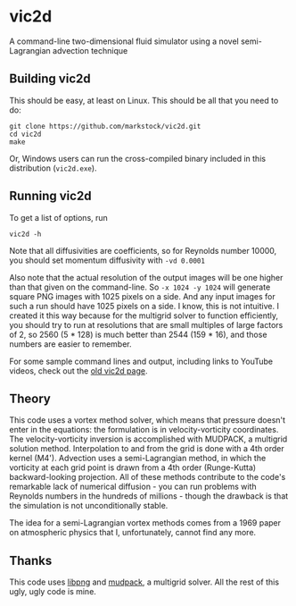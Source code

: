 # vic2d

A command-line two-dimensional fluid simulator using a novel semi-Lagrangian advection technique

## Building vic2d

This should be easy, at least on Linux. This should be all that you need to do:

    git clone https://github.com/markstock/vic2d.git
    cd vic2d
    make

Or, Windows users can run the cross-compiled binary included in this distribution (`vic2d.exe`).

## Running vic2d

To get a list of options, run

    vic2d -h

Note that all diffusivities are coefficients, so for Reynolds number 10000, you should set momentum diffusivity with `-vd 0.0001`

Also note that the actual resolution of the output images will be one higher than that given on the command-line. So `-x 1024 -y 1024` will generate square PNG images with 1025 pixels on a side. And any input images for such a run should have 1025 pixels on a side. I know, this is not intuitive. I created it this way because for the multigrid solver to function efficiently, you should try to run at resolutions that are small multiples of large factors of 2, so 2560 (5 * 128) is much better than 2544 (159 * 16), and those numbers are easier to remember.

For some sample command lines and output, including links to YouTube videos, check out the [old vic2d page](http://markjstock.org/vic2d/).

## Theory

This code uses a vortex method solver, which means that pressure doesn't enter in the equations: the formulation is in velocity-vorticity coordinates. The velocity-vorticity inversion is accomplished with MUDPACK, a multigrid solution method. Interpolation to and from the grid is done with a 4th order kernel (M4'). Advection uses a semi-Lagrangian method, in which the vorticity at each grid point is drawn from a 4th order (Runge-Kutta) backward-looking projection. All of these methods contribute to the code's remarkable lack of numerical diffusion - you can run problems with Reynolds numbers in the hundreds of millions - though the drawback is that the simulation is not unconditionally stable.

The idea for a semi-Lagrangian vortex methods comes from a 1969 paper on atmospheric physics that I, unfortunately, cannot find any more.

## Thanks

This code uses [libpng](https://github.com/glennrp/libpng) and [mudpack](https://www2.cisl.ucar.edu/resources/legacy/mudpack), a multigrid solver. All the rest of this ugly, ugly code is mine.

